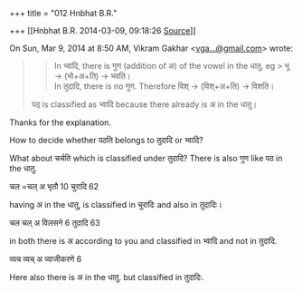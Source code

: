 +++
title = "012 Hnbhat B.R."

+++
[[Hnbhat B.R.	2014-03-09, 09:18:26 [Source](https://groups.google.com/g/samskrita/c/nsg8deJx7hQ)]]



On Sun, Mar 9, 2014 at 8:50 AM, Vikram Gakhar \<[vga...@gmail.com]()\> wrote:  

> 
> > In भ्वादि, there is गुण (addition of अ) of the vowel in the धातु. eg > भू -> (भो+अ+ति) -> भवति।  
> In तुदादि, there is no गुण. Therefore विश् -> (विश्+अ+ति) -> विशति।  
>   
> पठ् is classified as भ्वादि because there already is अ in the धातु।  
>   
> > > 
> > > > 
> > > > 
> > > > > 
> > > > > >   
> > > > > > 
> > > > 
> > > > 
> > > > 
> > 

  

Thanks for the explanation.

  

How to decide whether पठति belongs to तुदादि or भ्वादि?

  

What about चर्चति which is classified under तुदादि? There is also गुण like पठ in the धातु.

  

चल =चल् अ भृतौ 10 चुरादि 62

  

having अ in the धातु, is classified in चुरादिः and also in तुदादिः।

  

चल चल् अ विलसने 6 तुदादि 63



in both there is अ according to you and classified in भ्वादि and not in तुदादि.

  

व्यच व्यच् अ व्याजीकरणे 6  

  

Here also there is अ in the धातु. but classified in तुदादिः.

